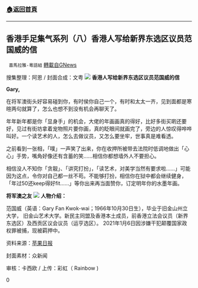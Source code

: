 ###  [:house:返回首頁](https://github.com/ourhimalayas/txt)
---

## 香港手足集气系列（八）香港人写给新界东选区议员范国威的信
` 喜馬拉雅-粵語組` [轉載自GNews](https://gnews.org/zh-hans/1048038/)

搜集整理：阿恩 / 封面合成：文粤
![]()![](https://gnews.org/wp-content/uploads/2021/04/配圖1.jpg)
**香港人写给新界东选区议员范国威的信**

**Gary,**

在将军澳街头好容易碰到你，有时侯你自己一个，有时和太太一齐，见到面都是寒暄两句就算了，怎么也想不到没有机会再聊天了。

年年新年都是你「显身手」的机会，大佬的年画画真的得好，比好多街买啲还要好，见过有街坊拿着宠物照片要你画，真的眨眼间就画完了，旁边的人惊叹得哗哗叫好。一个读艺术的人，怎么去做议员，又怎么要坐牢，世事真是难看透。

之前看到一张相，「噗」一声笑了出来，你在收押所被带去法院时低调地做出「心心」手势，嘴角好像还有含蓄的笑……相信你都想墙外人不要担心。

相信没人不知你「贪靓」、「讲究打扮」，「读艺术，对美学当然有要求啦……」可能因为这点，令你对自己都一丝不苟。不能够打扮，相信你在狱中都会继续健身，「年过50还keep得好fit……」等你出来再当面赞你，订定明年你的水墨年画。

**将军澳之友**
![]()![](https://gnews.org/wp-content/uploads/2021/04/配圖2-2.jpg)
**人物介绍：**

范国威（英语：Gary Fan Kwok-wai；1966年10月30日生），毕业于旧金山州立大学， 旧金山艺术大学。新民主同盟及香港本土成员，前香港立法会议员（新界东选区）及西贡区议会议员（运亨选区）。 2021年1月6日因涉嫌干犯颠覆国家政权罪被捕，现被羁押中。

资料来源：[苹果日报](https://hk.appledaily.com/local/20210316/Y6W6JPOQMVFH7GXR7RBGKP6LIQ)

封面素材：众新闻

审核：卡西欧 / 上传：彩虹（ Rainbow )

0
